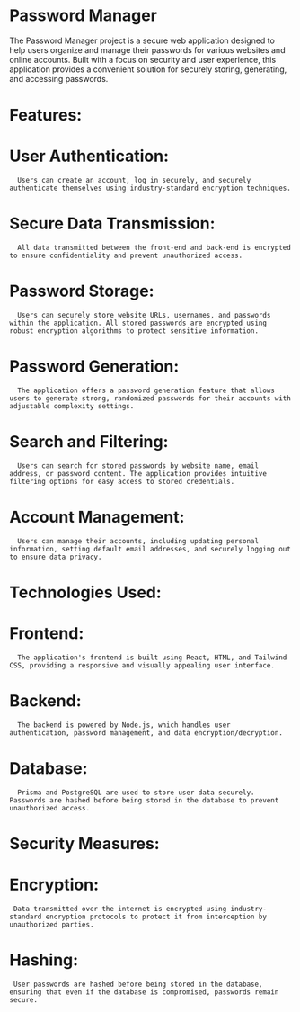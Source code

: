 #  Password Manager

The Password Manager project is a secure web application designed to help users organize and manage their passwords for various websites and online accounts. Built with a focus on security and user experience, this application provides a convenient solution for securely storing, generating, and accessing passwords.



# Features:
  # User Authentication: 
      Users can create an account, log in securely, and securely authenticate themselves using industry-standard encryption techniques.
  # Secure Data Transmission:
      All data transmitted between the front-end and back-end is encrypted to ensure confidentiality and prevent unauthorized access.
  # Password Storage:
      Users can securely store website URLs, usernames, and passwords within the application. All stored passwords are encrypted using robust encryption algorithms to protect sensitive information.
  # Password Generation: 
      The application offers a password generation feature that allows users to generate strong, randomized passwords for their accounts with adjustable complexity settings.
  # Search and Filtering:
      Users can search for stored passwords by website name, email address, or password content. The application provides intuitive filtering options for easy access to stored credentials.
  # Account Management: 
      Users can manage their accounts, including updating personal information, setting default email addresses, and securely logging out to ensure data privacy.

# Technologies Used:
  # Frontend: 
      The application's frontend is built using React, HTML, and Tailwind CSS, providing a responsive and visually appealing user interface.
  # Backend:
      The backend is powered by Node.js, which handles user authentication, password management, and data encryption/decryption.
  # Database:
      Prisma and PostgreSQL are used to store user data securely. Passwords are hashed before being stored in the database to prevent unauthorized access.

# Security Measures:
  # Encryption:
     Data transmitted over the internet is encrypted using industry-standard encryption protocols to protect it from interception by unauthorized parties.
  # Hashing:
     User passwords are hashed before being stored in the database, ensuring that even if the database is compromised, passwords remain secure.
